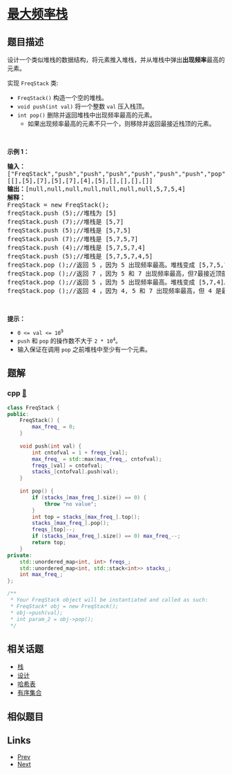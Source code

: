 
# [最大频率栈](https://leetcode-cn.com/problems/maximum-frequency-stack)

## 题目描述

<p>设计一个类似堆栈的数据结构，将元素推入堆栈，并从堆栈中弹出<strong>出现频率</strong>最高的元素。</p>

<p>实现 <code>FreqStack</code>&nbsp;类:</p>

<ul>
	<li><meta charset="UTF-8" /><code>FreqStack()</code>&nbsp;构造一个空的堆栈。</li>
	<li><meta charset="UTF-8" /><code>void push(int val)</code>&nbsp;将一个整数&nbsp;<code>val</code>&nbsp;压入栈顶。</li>
	<li><meta charset="UTF-8" /><code>int pop()</code>&nbsp;删除并返回堆栈中出现频率最高的元素。
	<ul>
		<li>如果出现频率最高的元素不只一个，则移除并返回最接近栈顶的元素。</li>
	</ul>
	</li>
</ul>

<p>&nbsp;</p>

<p><strong>示例 1：</strong></p>

<pre>
<strong>输入：</strong>
["FreqStack","push","push","push","push","push","push","pop","pop","pop","pop"],
[[],[5],[7],[5],[7],[4],[5],[],[],[],[]]
<strong>输出：</strong>[null,null,null,null,null,null,null,5,7,5,4]
<strong>解释：</strong>
FreqStack = new FreqStack();
freqStack.push (5);//堆栈为 [5]
freqStack.push (7);//堆栈是 [5,7]
freqStack.push (5);//堆栈是 [5,7,5]
freqStack.push (7);//堆栈是 [5,7,5,7]
freqStack.push (4);//堆栈是 [5,7,5,7,4]
freqStack.push (5);//堆栈是 [5,7,5,7,4,5]
freqStack.pop ();//返回 5 ，因为 5 出现频率最高。堆栈变成 [5,7,5,7,4]。
freqStack.pop ();//返回 7 ，因为 5 和 7 出现频率最高，但7最接近顶部。堆栈变成 [5,7,5,4]。
freqStack.pop ();//返回 5 ，因为 5 出现频率最高。堆栈变成 [5,7,4]。
freqStack.pop ();//返回 4 ，因为 4, 5 和 7 出现频率最高，但 4 是最接近顶部的。堆栈变成 [5,7]。</pre>

<p>&nbsp;</p>

<p><strong>提示：</strong></p>

<ul>
	<li><code>0 &lt;= val &lt;= 10<sup>9</sup></code></li>
	<li><code>push</code>&nbsp;和 <code>pop</code>&nbsp;的操作数不大于 <code>2 * 10<sup>4</sup></code>。</li>
	<li>输入保证在调用&nbsp;<code>pop</code>&nbsp;之前堆栈中至少有一个元素。</li>
</ul>


## 题解

### cpp [🔗](maximum-frequency-stack.cpp) 
```cpp
class FreqStack {
public:
    FreqStack() {
        max_freq_ = 0;
    }
    
    void push(int val) {
        int cntofval = 1 + freqs_[val];
        max_freq_ = std::max(max_freq_, cntofval);
        freqs_[val] = cntofval;
        stacks_[cntofval].push(val);
    }
    
    int pop() {
        if (stacks_[max_freq_].size() == 0) {
            throw "no value";
        }
        int top = stacks_[max_freq_].top();
        stacks_[max_freq_].pop();
        freqs_[top]--;
        if (stacks_[max_freq_].size() == 0) max_freq_--;
        return top;
    }
private:
    std::unordered_map<int, int> freqs_;
    std::unordered_map<int, std::stack<int>> stacks_;
    int max_freq_;
};

/**
 * Your FreqStack object will be instantiated and called as such:
 * FreqStack* obj = new FreqStack();
 * obj->push(val);
 * int param_2 = obj->pop();
 */
```


## 相关话题

- [栈](../../tags/stack.md) 
- [设计](../../tags/design.md) 
- [哈希表](../../tags/hash-table.md) 
- [有序集合](../../tags/ordered-set.md) 


## 相似题目



## Links

- [Prev](../middle-of-the-linked-list/README.md) 
- [Next](../sort-array-by-parity/README.md) 

